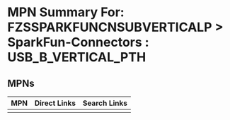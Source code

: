 



# MPN Summary For: FZSSPARKFUNCNSUBVERTICALP > SparkFun-Connectors : USB_B_VERTICAL_PTH

## MPNs
  

|MPN|Direct Links|Search Links|
| :--- | :--- | :--- |
||||
